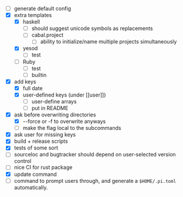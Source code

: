 - [ ] generate default config
- [x] extra templates
  - [x] haskell
    - [ ] should suggest unicode symbols as replacements
    - [ ] cabal.project
      - [ ] ability to initialize/name multiple projects simultaneously
  - [x] yesod
    - [ ] test
  - [ ] Ruby
    - [ ] test
    - [ ] builtin
- [x] add keys
  - [x] full date 
  - [x] user-defined keys (under [[user]])
    - [ ] user-define arrays
    - [ ] put in README
- [x] ask before overwriting directories
  - [x] --force or -f to overwrite anyways
  - [ ] make the flag local to the subcommands
- [x] ask user for missing keys
- [x] build + release scripts
- [x] tests of some sort
- [ ] sourceloc and bugtracker should depend on user-selected version control
- [ ] nice CI for rust package
- [x] update command
- [ ] command to prompt users through, and generate a `$HOME/.pi.toml`
  automatically.

